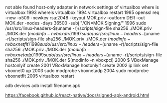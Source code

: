 not able found host-only adapter in network settings of virtualbox
where is virtualbox
 1993  whereis virtualbox
 1994  virtualbox restart
 1995  openssl req -new -x509 -newkey rsa:2048 -keyout MOK.priv -outform DER -out MOK.der -nodes -days 36500 -subj "/CN=MOK Signing/"
 1996  sudo /usr/src/linux-headers-$(uname -r)/scripts/sign-file sha256 ./MOK.priv ./MOK.der $(modinfo -n vboxdrv)
 1997  sudo /usr/src/linux-headers-$(uname -r)/scripts/sign-file sha256 ./MOK.priv ./MOK.der $(modinfo -n vboxnetflt)
 1998  sudo /usr/src/linux-headers-$(uname -r)/scripts/sign-file sha256 ./MOK.priv ./MOK.der $(modinfo -n vboxnetadp)
 1999  sudo /usr/src/linux-headers-$(uname -r)/scripts/sign-file sha256 ./MOK.priv ./MOK.der $(modinfo -n vboxpci)
 2000  $ VBoxManage hostonlyif create
 2001  VBoxManage hostonlyif create
 2002  ip link set vboxnet0 up
 2003  sudo modprobe vboxnetadp
 2004  sudo modprobe vboxnetflt
 2005  virtualbox restart

adb devices
adb install filename.apk

https://facebook.github.io/react-native/docs/signed-apk-android.html
